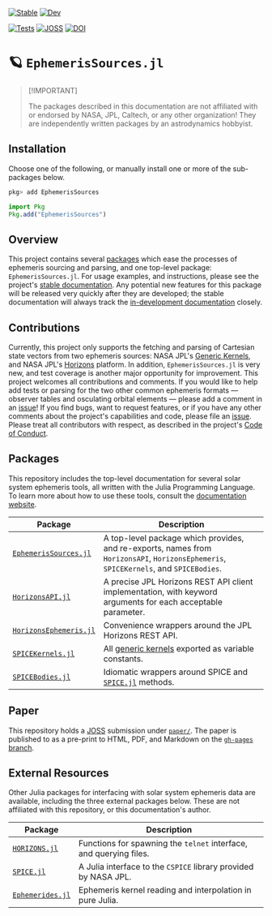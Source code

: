 [![Stable](https://img.shields.io/badge/docs-stable-blue.svg)](https://juliaastro.org/EphemerisSources/stable)
[![Dev](https://img.shields.io/badge/docs-dev-blue.svg)](https://juliaastro.org/EphemerisSources.jl/dev)

[![Tests](https://github.com/JuliaAstro/EphemerisSources.jl/actions/workflows/CI.yml/badge.svg)](https://github.com/JuliaAstro/EphemerisSources.jl/actions/workflows/CI.yml)
[![JOSS](https://joss.theoj.org/papers/2ecaf389e70086ec2b560cb10f454267/status.svg)](https://joss.theoj.org/papers/2ecaf389e70086ec2b560cb10f454267)
[![DOI](https://zenodo.org/badge/DOI/10.5281/zenodo.13895994.svg)](https://doi.org/10.5281/zenodo.13895994)
<!-- [![CodeCov](https://codecov.io/gh/JuliaAstro/EphemerisSources.jl/graph/badge.svg?token=s71ZeTEo4F)](https://codecov.io/gh/JuliaAstro/EphemerisSources.jl) -->


# 🪐 `EphemerisSources.jl`

> \[!IMPORTANT\]
>
> The packages described in this documentation are not affiliated with
> or endorsed by NASA, JPL, Caltech, or any other organization! They are
> independently written packages by an astrodynamics hobbyist.

## Installation

Choose one of the following, or manually install one or more of the
sub-packages below.

``` julia
pkg> add EphemerisSources
```

``` julia
import Pkg
Pkg.add("EphemerisSources")
```

## Overview

This project contains several [packages](#packages) which ease the
processes of ephemeris sourcing and parsing, and one top-level package:
`EphemerisSources.jl`. For usage examples, and instructions, please see
the project's [stable
documentation](https://juliaastro.org/EphemerisSources.jl/docs). Any
potential new features for this package will be released very quickly
after they are developed; the stable documentation will always track the
[in-development
documentation](https://JuliaAstro.org/EphemerisSources.jl/docs/dev)
closely.

## Contributions

Currently, this project only supports the fetching and parsing of
Cartesian state vectors from two ephemeris sources: NASA JPL's [Generic
Kernels](https://naif.jpl.nasa.gov/naif/data_generic.html), and NASA
JPL's [Horizons](https://ssd.jpl.nasa.gov/horizons/) platform. 
In addition, `EphemerisSources.jl` is very new, and test coverage is another 
major opportunity for improvement. This project welcomes all contributions and comments. 
If you would like to help add tests or parsing for the two other common ephemeris
formats — observer tables and osculating orbital elements — please add a
comment in an
[issue](https://github.com/JuliaAstro/EphemerisSources.jl/issues/41)! If
you find bugs, want to request features, or if you have any other
comments about the project's capabilities and code, please file an
[issue](https://github.com/JuliaAstro/EphemerisSources.jl/issues/new). Please 
treat all contributors with respect, as described in the project's 
[Code of Conduct](CODE_OF_CONDUCT.md).

## Packages

This repository includes the top-level documentation for several solar
system ephemeris tools, all written with the Julia Programming Language.
To learn more about how to use these tools, consult the [documentation
website](https://juliaastro.org/EphemerisSources.jl).

| Package | Description |
|--------------------|----------------------------------------------------|
| [`EphemerisSources.jl`](/) | A top-level package which provides, and re-exports, names from `HorizonsAPI`, `HorizonsEphemeris`, `SPICEKernels`, and `SPICEBodies`. |
| [`HorizonsAPI.jl`](/lib/HorizonsAPI) | A precise JPL Horizons REST API client implementation, with keyword arguments for each acceptable parameter. |
| [`HorizonsEphemeris.jl`](/lib/HorizonsEphemeris) | Convenience wrappers around the JPL Horizons REST API. |
| [`SPICEKernels.jl`](/lib/SPICEKernels) | All [generic kernels](https://naif.jpl.nasa.gov/naif/data_generic.html) exported as variable constants. |
| [`SPICEBodies.jl`](/lib/SPICEBodies) | Idiomatic wrappers around SPICE and [`SPICE.jl`](https://github.com/JuliaAstro/SPICE.jl) methods. |

## Paper

This repository holds a [JOSS](https://joss.theoj.org) submission under
[`paper/`](paper/paper.md). The paper is published to as a pre-print to
HTML, PDF, and Markdown on the [`gh-pages`
branch](https://juliaastro.org/EphemerisSources.jl/paper).

## External Resources

Other Julia packages for interfacing with solar system ephemeris data
are available, including the three external packages below. These are
not affiliated with this repository, or this documentation's author.

| Package | Description |
|---------------------------------------|---------------------------------|
| [`HORIZONS.jl`](https://github.com/PerezHz/Horizons.jl) | Functions for spawning the `telnet` interface, and querying files. |
| [`SPICE.jl`](https://github.com/JuliaAstro/SPICE.jl) | A Julia interface to the `CSPICE` library provided by NASA JPL. |
| [`Ephemerides.jl`](https://github.com/JuliaSpaceMissionDesign/Ephemerides.jl) | Ephemeris kernel reading and interpolation in pure Julia. |
